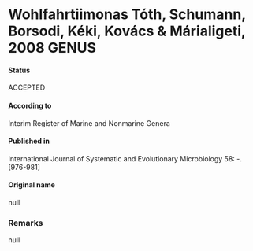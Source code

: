 Wohlfahrtiimonas Tóth, Schumann, Borsodi, Kéki, Kovács & Márialigeti, 2008 GENUS
=======

#### Status
ACCEPTED

#### According to
Interim Register of Marine and Nonmarine Genera

#### Published in
International Journal of Systematic and Evolutionary Microbiology 58: -. [976-981]

#### Original name
null

### Remarks
null